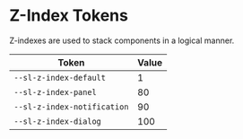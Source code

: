 # Z-Index Tokens

Z-indexes are used to stack components in a logical manner.

| Token                       | Value |
| --------------------------- | ----- |
| `--sl-z-index-default`      | 1     |
| `--sl-z-index-panel`        | 80    |
| `--sl-z-index-notification` | 90    |
| `--sl-z-index-dialog`       | 100   |
